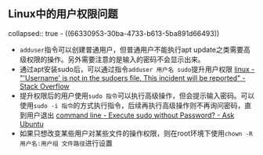 ## Linux中的用户权限问题
collapsed:: true
	- ((66330953-30ba-4733-b613-5ba891d66493))
- `adduser`指令可以创建普通用户，但普通用户不能执行apt update之类需要高级权限的操作。另外需要注意的是输入的密码不会显示出来。
- 通过apt安装sudo后，可以通过指令`adduser 用户名 sudo`提升用户权限 [linux - "'Username' is not in the sudoers file. This incident will be reported" - Stack Overflow](https://stackoverflow.com/questions/47806576/username-is-not-in-the-sudoers-file-this-incident-will-be-reported#_prevue)
- 提升权限后的用户使用`sudo 指令`可以执行高级操作，但会提示输入密码。可以使用`sudo -i 指令`的方式执行指令，后续再执行高级操作则不再询问密码，直到用户退出 [command line - Execute sudo without Password? - Ask Ubuntu](https://askubuntu.com/questions/147241/execute-sudo-without-password#_prevue)
- 如果只想改变某些用户对某些文件的操作权限，则在root环境下使用`chown -R 用户名:用户组 文件路径`进行设置
